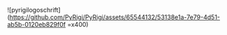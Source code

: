 ![pyrigilogoschrift](https://github.com/PyRigi/PyRigi/assets/65544132/53138e1a-7e79-4d51-ab5b-0120eb829f0f =x400)
